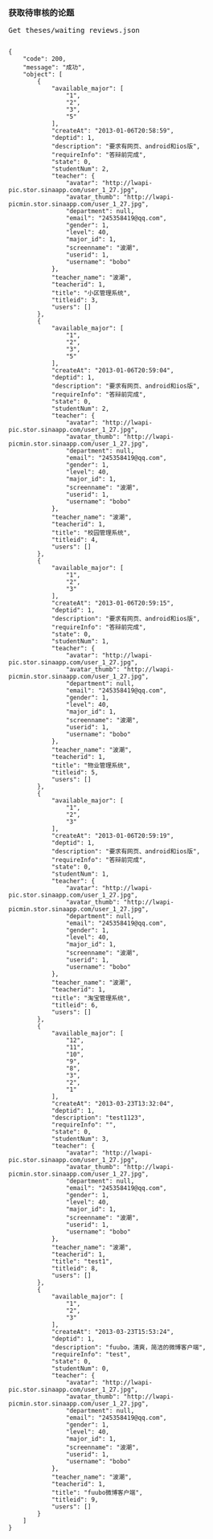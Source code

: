 ### 获取待审核的论题

<pre>
Get theses/waiting_reviews.json
</pre>

<pre>
<code>
{
    "code": 200,
    "message": "成功",
    "object": [
        {
            "available_major": [
                "1",
                "2",
                "3",
                "5"
            ],
            "createAt": "2013-01-06T20:58:59",
            "deptid": 1,
            "description": "要求有网页、android和ios版",
            "requireInfo": "答辩前完成",
            "state": 0,
            "studentNum": 2,
            "teacher": {
                "avatar": "http://lwapi-pic.stor.sinaapp.com/user_1_27.jpg",
                "avatar_thumb": "http://lwapi-picmin.stor.sinaapp.com/user_1_27.jpg",
                "department": null,
                "email": "245358419@qq.com",
                "gender": 1,
                "level": 40,
                "major_id": 1,
                "screenname": "波潮",
                "userid": 1,
                "username": "bobo"
            },
            "teacher_name": "波潮",
            "teacherid": 1,
            "title": "小区管理系统",
            "titleid": 3,
            "users": []
        },
        {
            "available_major": [
                "1",
                "2",
                "3",
                "5"
            ],
            "createAt": "2013-01-06T20:59:04",
            "deptid": 1,
            "description": "要求有网页、android和ios版",
            "requireInfo": "答辩前完成",
            "state": 0,
            "studentNum": 2,
            "teacher": {
                "avatar": "http://lwapi-pic.stor.sinaapp.com/user_1_27.jpg",
                "avatar_thumb": "http://lwapi-picmin.stor.sinaapp.com/user_1_27.jpg",
                "department": null,
                "email": "245358419@qq.com",
                "gender": 1,
                "level": 40,
                "major_id": 1,
                "screenname": "波潮",
                "userid": 1,
                "username": "bobo"
            },
            "teacher_name": "波潮",
            "teacherid": 1,
            "title": "校园管理系统",
            "titleid": 4,
            "users": []
        },
        {
            "available_major": [
                "1",
                "2",
                "3"
            ],
            "createAt": "2013-01-06T20:59:15",
            "deptid": 1,
            "description": "要求有网页、android和ios版",
            "requireInfo": "答辩前完成",
            "state": 0,
            "studentNum": 1,
            "teacher": {
                "avatar": "http://lwapi-pic.stor.sinaapp.com/user_1_27.jpg",
                "avatar_thumb": "http://lwapi-picmin.stor.sinaapp.com/user_1_27.jpg",
                "department": null,
                "email": "245358419@qq.com",
                "gender": 1,
                "level": 40,
                "major_id": 1,
                "screenname": "波潮",
                "userid": 1,
                "username": "bobo"
            },
            "teacher_name": "波潮",
            "teacherid": 1,
            "title": "物业管理系统",
            "titleid": 5,
            "users": []
        },
        {
            "available_major": [
                "1",
                "2",
                "3"
            ],
            "createAt": "2013-01-06T20:59:19",
            "deptid": 1,
            "description": "要求有网页、android和ios版",
            "requireInfo": "答辩前完成",
            "state": 0,
            "studentNum": 1,
            "teacher": {
                "avatar": "http://lwapi-pic.stor.sinaapp.com/user_1_27.jpg",
                "avatar_thumb": "http://lwapi-picmin.stor.sinaapp.com/user_1_27.jpg",
                "department": null,
                "email": "245358419@qq.com",
                "gender": 1,
                "level": 40,
                "major_id": 1,
                "screenname": "波潮",
                "userid": 1,
                "username": "bobo"
            },
            "teacher_name": "波潮",
            "teacherid": 1,
            "title": "淘宝管理系统",
            "titleid": 6,
            "users": []
        },
        {
            "available_major": [
                "12",
                "11",
                "10",
                "9",
                "8",
                "3",
                "2",
                "1"
            ],
            "createAt": "2013-03-23T13:32:04",
            "deptid": 1,
            "description": "test1123",
            "requireInfo": "",
            "state": 0,
            "studentNum": 3,
            "teacher": {
                "avatar": "http://lwapi-pic.stor.sinaapp.com/user_1_27.jpg",
                "avatar_thumb": "http://lwapi-picmin.stor.sinaapp.com/user_1_27.jpg",
                "department": null,
                "email": "245358419@qq.com",
                "gender": 1,
                "level": 40,
                "major_id": 1,
                "screenname": "波潮",
                "userid": 1,
                "username": "bobo"
            },
            "teacher_name": "波潮",
            "teacherid": 1,
            "title": "test1",
            "titleid": 8,
            "users": []
        },
        {
            "available_major": [
                "1",
                "2",
                "3"
            ],
            "createAt": "2013-03-23T15:53:24",
            "deptid": 1,
            "description": "fuubo，清爽，简洁的微博客户端",
            "requireInfo": "test",
            "state": 0,
            "studentNum": 0,
            "teacher": {
                "avatar": "http://lwapi-pic.stor.sinaapp.com/user_1_27.jpg",
                "avatar_thumb": "http://lwapi-picmin.stor.sinaapp.com/user_1_27.jpg",
                "department": null,
                "email": "245358419@qq.com",
                "gender": 1,
                "level": 40,
                "major_id": 1,
                "screenname": "波潮",
                "userid": 1,
                "username": "bobo"
            },
            "teacher_name": "波潮",
            "teacherid": 1,
            "title": "fuubo微博客户端",
            "titleid": 9,
            "users": []
        }
    ]
}

</code>
</pre>